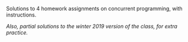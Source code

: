 Solutions to 4 homework assignments on concurrent programming, with instructions.

*Also, partial solutions to the winter 2019 version of the class, for extra practice.*
